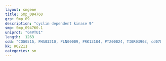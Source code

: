 ```yaml
---
layout: smgene
title: Smp_094760
grp: Smp_09
description: "cyclin dependent kinase 9"
smp: Smp_094760.1
uniprot: "G4VTU1"
length:  1263
cdd: "COG0515, PHA03210, PLN00009, PRK13184, PTZ00024, TIGR03903, cd07865, cl21453, pfam00069, smart00220"
kk: K02211
categories: sm
---
```

